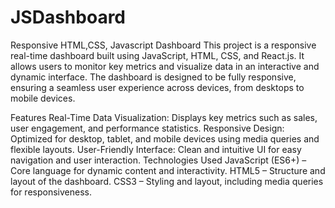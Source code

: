 # JSDashboard
Responsive HTML,CSS, Javascript Dashboard
This project is a responsive real-time dashboard built using JavaScript, HTML, CSS, and React.js. It allows users to monitor key metrics and visualize data in an interactive and dynamic interface. The dashboard is designed to be fully responsive, ensuring a seamless user experience across devices, from desktops to mobile devices.

Features
Real-Time Data Visualization: Displays key metrics such as sales, user engagement, and performance statistics.
Responsive Design: Optimized for desktop, tablet, and mobile devices using media queries and flexible layouts.
User-Friendly Interface: Clean and intuitive UI for easy navigation and user interaction.
Technologies Used
JavaScript (ES6+) – Core language for dynamic content and interactivity.
HTML5 – Structure and layout of the dashboard.
CSS3 – Styling and layout, including media queries for responsiveness.
